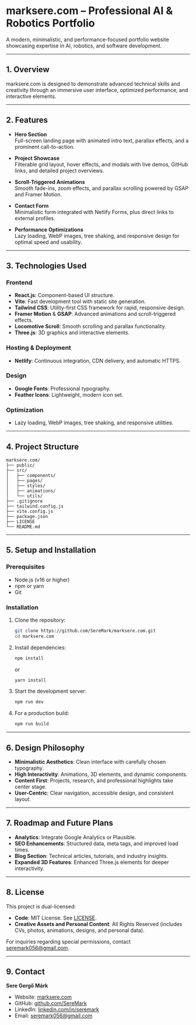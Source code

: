 # marksere.com – Professional AI & Robotics Portfolio

A modern, minimalistic, and performance-focused portfolio website showcasing expertise in AI, robotics, and software development.

---

## 1. Overview

marksere.com is designed to demonstrate advanced technical skills and creativity through an immersive user interface, optimized performance, and interactive elements.

---

## 2. Features

- **Hero Section**  
  Full-screen landing page with animated intro text, parallax effects, and a prominent call-to-action.

- **Project Showcase**  
  Filterable grid layout, hover effects, and modals with live demos, GitHub links, and detailed project overviews.

- **Scroll-Triggered Animations**  
  Smooth fade-ins, zoom effects, and parallax scrolling powered by GSAP and Framer Motion.

- **Contact Form**  
  Minimalistic form integrated with Netlify Forms, plus direct links to external profiles.

- **Performance Optimizations**  
  Lazy loading, WebP images, tree shaking, and responsive design for optimal speed and usability.

---

## 3. Technologies Used

### Frontend

- **React.js**: Component-based UI structure.
- **Vite**: Fast development tool with static site generation.
- **Tailwind CSS**: Utility-first CSS framework for rapid, responsive design.
- **Framer Motion** & **GSAP**: Advanced animations and scroll-triggered effects.
- **Locomotive Scroll**: Smooth scrolling and parallax functionality.
- **Three.js**: 3D graphics and interactive elements.

### Hosting & Deployment

- **Netlify**: Continuous integration, CDN delivery, and automatic HTTPS.

### Design

- **Google Fonts**: Professional typography.
- **Feather Icons**: Lightweight, modern icon set.

### Optimization

- Lazy loading, WebP images, tree shaking, and responsive utilities.

---

## 4. Project Structure

```
marksere.com/
├── public/
├── src/
│   ├── components/
│   ├── pages/
│   ├── styles/
│   ├── animations/
│   └── utils/
├── .gitignore
├── tailwind.config.js
├── vite.config.js
├── package.json
├── LICENSE
└── README.md
```

---

## 5. Setup and Installation

### Prerequisites

- Node.js (v16 or higher)
- npm or yarn
- Git

### Installation

1. Clone the repository:
   ```bash
   git clone https://github.com/SereMark/marksere.com.git
   cd marksere.com
   ```
2. Install dependencies:
   ```bash
   npm install
   ```
   or
   ```bash
   yarn install
   ```
3. Start the development server:
   ```bash
   npm run dev
   ```
4. For a production build:
   ```bash
   npm run build
   ```

---

## 6. Design Philosophy

- **Minimalistic Aesthetics**: Clean interface with carefully chosen typography.
- **High Interactivity**: Animations, 3D elements, and dynamic components.
- **Content First**: Projects, research, and professional highlights take center stage.
- **User-Centric**: Clear navigation, accessible design, and consistent layout.

---

## 7. Roadmap and Future Plans

- **Analytics**: Integrate Google Analytics or Plausible.
- **SEO Enhancements**: Structured data, meta tags, and improved load times.
- **Blog Section**: Technical articles, tutorials, and industry insights.
- **Expanded 3D Features**: Enhanced Three.js elements for deeper interactivity.

---

## 8. License

This project is dual-licensed:

- **Code**: MIT License. See [LICENSE](./LICENSE).
- **Creative Assets and Personal Content**: All Rights Reserved (includes CVs, photos, animations, designs, and personal data).

For inquiries regarding special permissions, contact [seremark056@gmail.com](mailto:seremark056@gmail.com).

---

## 9. Contact

**Sere Gergő Márk**

- Website: [marksere.com](https://marksere.com)
- GitHub: [github.com/SereMark](https://github.com/SereMark)
- LinkedIn: [linkedin.com/in/seremark](https://linkedin.com/in/seremark)
- Email: [seremark056@gmail.com](mailto:seremark056@gmail.com)
